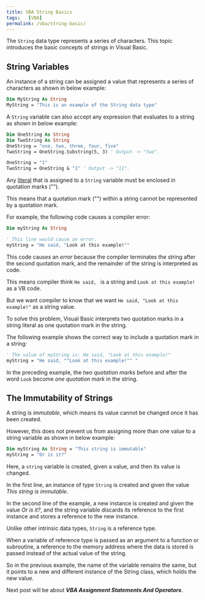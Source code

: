 ```yaml
---
title: VBA String Basics
tags:   [VBA]
permalink: /vba/string-basic/
---
```


The `String` data type represents a series of characters. This topic introduces the basic concepts of strings in Visual Basic.

## String Variables

An instance of a string can be assigned a value that represents a series of characters as shown in below example:

```vb
Dim MyString As String
MyString = "This is an example of the String data type"
```

A `String` variable can also accept any expression that evaluates to a string as shown in below example:

```vb
Dim OneString As String
Dim TwoString As String
OneString = "one, two, three, four, five"
TwoString = OneString.Substring(5, 3) ' Output -> "two".

OneString = "1"
TwoString = OneString & "1" ' Output -> "11".
```

Any [literal](https://binged.it/2T4EH0s) that is assigned to a `String` variable must be enclosed in quotation marks (""). 

This means that a quotation mark ("") within a string cannot be represented by a quotation mark. 

For example, the following code causes a compiler error:

```vb
Dim myString As String

' This line would cause an error.
myString = "He said, "Look at this example!""
```

This code causes an *error* because the compiler terminates the string after the second quotation mark, and the remainder of the string is interpreted as code. 

This means compiler think `He said, ` is a string and `Look at this example!` as a VB code.

But we want compiler to know that we want `He said, "Look at this example!"` as a string value.

To solve this problem, Visual Basic interprets two quotation marks in a string literal as one quotation mark in the string. 

The following example shows the correct way to include a quotation mark in a string:

```vb
' The value of myString is: He said, "Look at this example!"
myString = "He said, ""Look at this example!"" "
```

In the preceding example, the *two quotation marks* before and after the word `Look` become *one quotation mark* in the string. 

## The Immutability of Strings

A string is *immutable*, which means its value cannot be changed once it has been created. 

However, this does not prevent us from assigning more than one value to a string variable as shown in below example:

```vb
Dim myString As String = "This string is immutable"
myString = "Or is it?"
```

Here, a `string` variable is created, given a value, and then its value is changed.

In the first line, an instance of type `String` is created and given the value *This string is immutable*. 

In the second line of the example, a new instance is created and given the value *Or is it?*, and the string variable discards its reference to the first instance and stores a reference to the new instance.

Unlike other intrinsic data types, `String` is a reference type. 

When a variable of reference type is passed as an argument to a function or subroutine, a reference to the memory address where the data is stored is passed instead of the actual value of the string. 

So in the previous example, the name of the variable remains the same, but it points to a new and different instance of the String class, which holds the new value.

Next post will be about ***VBA Assignment Statements And Operators***.

